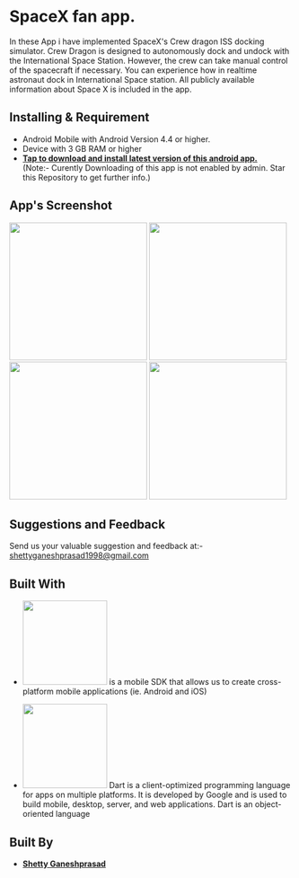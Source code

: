 # SpaceX fan app. 


In these App i have implemented SpaceX's Crew dragon ISS docking simulator. Crew Dragon is designed to autonomously dock and undock with the International Space Station. However, the crew can take manual control of the spacecraft if necessary. You can experience how in realtime astronaut dock in International Space station.
All publicly available information about Space X is included in the app.



## Installing & Requirement
* Android Mobile with Android Version 4.4 or higher.
* Device with 3 GB RAM or higher
* [**Tap to download and install latest version of this android app.**](https://github.com/ganeshShetty98/SDMCET-Assist
)
<br>(Note:- Curently Downloading of this app is not enabled by admin. Star this Repository to get further info.)

## App's Screenshot
<p>
  <img src="https://firebasestorage.googleapis.com/v0/b/spacex-d8a56.appspot.com/o/Screenshot_1592657040.png?alt=media&token=a7b766d2-675d-4157-b875-177ae5c9151e" width="245">
  <img src="https://firebasestorage.googleapis.com/v0/b/spacex-d8a56.appspot.com/o/Screenshot_1592657055.png?alt=media&token=02718def-b3b3-41af-89d6-501c6cd9e189" width="245">
   <img src="https://firebasestorage.googleapis.com/v0/b/spacex-d8a56.appspot.com/o/WhatsApp%20Image%202020-06-20%20at%209.06.39%20PM%20(1).jpeg?alt=media&token=7444cd23-b671-4b02-9ded-eef193bab480" width="245">
  <img src="https://firebasestorage.googleapis.com/v0/b/spacex-d8a56.appspot.com/o/WhatsApp%20Image%202020-06-20%20at%209.06.39%20PM.jpeg?alt=media&token=c9b764bd-1efb-496a-bb2a-ab7823f2f4ae" width="245">
</p>


## Suggestions and Feedback

Send us your valuable suggestion and feedback at:- shettyganeshprasad1998@gmail.com


## Built With
* <img src="https://flutter.dev/assets/flutter-lockup-c13da9c9303e26b8d5fc208d2a1fa20c1ef47eb021ecadf27046dea04c0cebf6.png" width="150">   is a mobile SDK that allows us to create cross-platform mobile applications (ie. Android and iOS)
  
* <image src="https://dart.dev/assets/shared/dart/logo+text/horizontal/white-e71fb382ad5229792cc704b3ee7a88f8013e986d6e34f0956d89c453b454d0a5.svg" width="150">    Dart is a client-optimized programming language for apps on multiple platforms. It is developed by Google and is used to build mobile, desktop, server, and web applications. Dart is an object-oriented language 


## Built By

* [**Shetty Ganeshprasad**](https://github.com/ganeshShetty98/)




